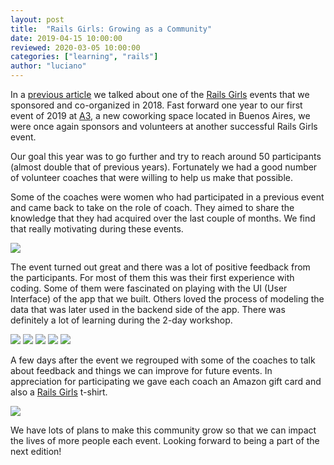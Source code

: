 ```yaml
---
layout: post
title:  "Rails Girls: Growing as a Community"
date: 2019-04-15 10:00:00
reviewed: 2020-03-05 10:00:00
categories: ["learning", "rails"]
author: "luciano"
---
```


In a [previous article](https://www.ombulabs.com/blog/learning/rails/another-successful-rails-girls-event.html) we talked about one of the [Rails Girls](http://railsgirls.com) events that we sponsored and co-organized in 2018. Fast forward one year to our first event of 2019 at [A3](https://areatresworkplace.com), a new coworking space located in Buenos Aires, we were once again sponsors and volunteers at another successful Rails Girls event.

<!--more-->

Our goal this year was to go further and try to reach around 50 participants (almost double that of previous years). Fortunately we had a good number of volunteer coaches that were willing to help us make that possible.

Some of the coaches were women who had participated in a previous event and came back to take on the role of coach. They aimed to share the knowledge that they had acquired over the last couple of months. We find that really motivating during these events.

<img src="/blog/assets/images/rails-girls-2019/group.JPG">

The event turned out great and there was a lot of positive feedback from the participants. For most of them this was their first experience with coding. Some of them were fascinated on playing with the UI (User Interface) of the app that we built. Others loved the process of modeling the data that was later used in the backend side of the app. There was definitely a lot of learning during the 2-day workshop.

<img src="/blog/assets/images/rails-girls-2019/panoramic.JPG">

<img src="/blog/assets/images/rails-girls-2019/teaching_1.JPG">

<img src="/blog/assets/images/rails-girls-2019/teaching_2.JPG">

<img src="/blog/assets/images/rails-girls-2019/teaching_3.JPG">

<img src="/blog/assets/images/rails-girls-2019/code.JPG">

A few days after the event we regrouped with some of the coaches to talk about feedback and things we can improve for future events. In appreciation for participating we gave each coach an Amazon gift card and also a [Rails Girls](http://railsgirls.com/buenosaires) t-shirt.

<img src="/blog/assets/images/rails-girls-2019/coaches.jpg">

We have lots of plans to make this community grow so that we can impact the lives of more people each event. Looking forward to being a part of the next edition!

